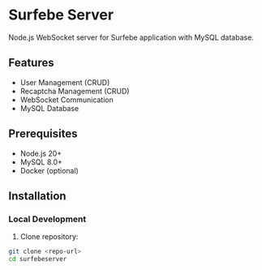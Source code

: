 # Surfebe Server

Node.js WebSocket server for Surfebe application with MySQL database.

## Features

- User Management (CRUD)
- Recaptcha Management (CRUD)
- WebSocket Communication
- MySQL Database

## Prerequisites

- Node.js 20+
- MySQL 8.0+
- Docker (optional)

## Installation

### Local Development

1. Clone repository:
```bash
git clone <repo-url>
cd surfebeserver
